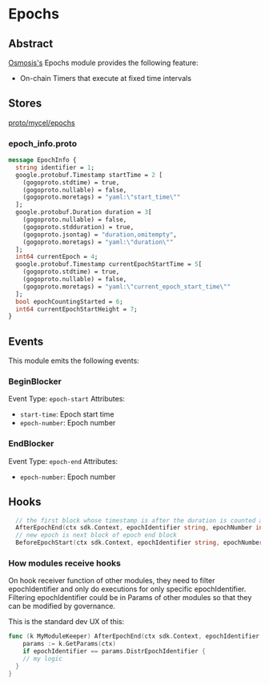 # Epochs

## Abstract
[Osmosis's](https://github.com/osmosis-labs/osmosis/tree/x/epochs/v0.0.2/x/epochs) Epochs module provides the following feature:
- On-chain Timers that execute at fixed time intervals

## Stores
[proto/mycel/epochs](https://github.com/mycel-domain/mycel/tree/main/proto/mycel/epochs)
### epoch_info.proto
```proto
message EpochInfo {
  string identifier = 1; 
  google.protobuf.Timestamp startTime = 2 [
    (gogoproto.stdtime) = true,
    (gogoproto.nullable) = false,
    (gogoproto.moretags) = "yaml:\"start_time\""
  ];
  google.protobuf.Duration duration = 3[
    (gogoproto.nullable) = false,
    (gogoproto.stdduration) = true,
    (gogoproto.jsontag) = "duration,omitempty",
    (gogoproto.moretags) = "yaml:\"duration\""
  ]; 
  int64 currentEpoch = 4; 
  google.protobuf.Timestamp currentEpochStartTime = 5[
    (gogoproto.stdtime) = true,
    (gogoproto.nullable) = false,
    (gogoproto.moretags) = "yaml:\"current_epoch_start_time\""
  ]; 
  bool epochCountingStarted = 6; 
  int64 currentEpochStartHeight = 7; 
}

```

## Events
This module emits the following events:

### BeginBlocker
Event Type: `epoch-start`
Attributes:
- `start-time`: Epoch start time
- `epoch-number`: Epoch number

### EndBlocker
Event Type: `epoch-end`
Attributes:
- `epoch-number`: Epoch number


## Hooks
```go
  // the first block whose timestamp is after the duration is counted as the end of the epoch
  AfterEpochEnd(ctx sdk.Context, epochIdentifier string, epochNumber int64)
  // new epoch is next block of epoch end block
  BeforeEpochStart(ctx sdk.Context, epochIdentifier string, epochNumber int64)
```

### How modules receive hooks

On hook receiver function of other modules, they need to filter epochIdentifier and only do executions for only specific epochIdentifier. Filtering epochIdentifier could be in Params of other modules so that they can be modified by governance.

This is the standard dev UX of this:
```go
func (k MyModuleKeeper) AfterEpochEnd(ctx sdk.Context, epochIdentifier string, epochNumber int64) {
    params := k.GetParams(ctx)
    if epochIdentifier == params.DistrEpochIdentifier {
    // my logic
  }
}
```
